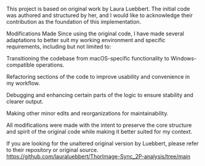 This project is based on original work by Laura Luebbert. The initial code was authored and structured by her, and I would like to acknowledge their contribution as the foundation of this implementation.

Modifications Made
Since using the original code, I have made several adaptations to better suit my working environment and specific requirements, including but not limited to:

Transitioning the codebase from macOS-specific functionality to Windows-compatible operations.

Refactoring sections of the code to improve usability and convenience in my workflow.

Debugging and enhancing certain parts of the logic to ensure stability and clearer output.

Making other minor edits and reorganizations for maintainability.

All modifications were made with the intent to preserve the core structure and spirit of the original code while making it better suited for my context.

If you are looking for the unaltered original version by Luebbert, please refer to their repository or original source.
https://github.com/lauraluebbert/ThorImage-Sync_2P-analysis/tree/main
